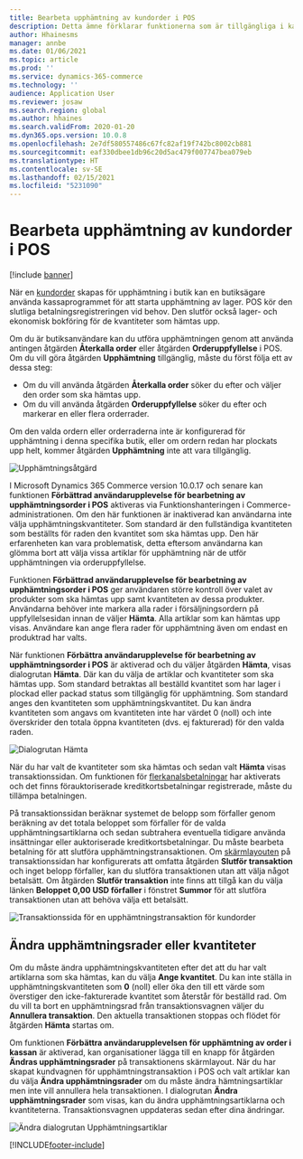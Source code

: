 ```yaml
---
title: Bearbeta upphämtning av kundorder i POS
description: Detta ämne förklarar funktionerna som är tillgängliga i kassaprogrammet (POS) för bearbetning av upphämtning av kundorder.
author: Hhainesms
manager: annbe
ms.date: 01/06/2021
ms.topic: article
ms.prod: ''
ms.service: dynamics-365-commerce
ms.technology: ''
audience: Application User
ms.reviewer: josaw
ms.search.region: global
ms.author: hhaines
ms.search.validFrom: 2020-01-20
ms.dyn365.ops.version: 10.0.8
ms.openlocfilehash: 2e7df580557486c67fc82af19f742bc8002cb881
ms.sourcegitcommit: eaf330dbee1db96c20d5ac479f007747bea079eb
ms.translationtype: HT
ms.contentlocale: sv-SE
ms.lasthandoff: 02/15/2021
ms.locfileid: "5231090"
---
```

# <a name="process-customer-order-pickups-in-pos"></a>Bearbeta upphämtning av kundorder i POS

[!include [banner](includes/banner.md)]

När en [kundorder](customer-orders-overview.md) skapas för upphämtning i butik kan en butiksägare använda kassaprogrammet för att starta upphämtning av lager. POS kör den slutliga betalningsregistreringen vid behov. Den slutför också lager- och ekonomisk bokföring för de kvantiteter som hämtas upp.

Om du är butiksanvändare kan du utföra upphämtningen genom att använda antingen åtgärden **Återkalla order** eller åtgärden **Orderuppfyllelse** i POS. Om du vill göra åtgärden **Upphämtning** tillgänglig, måste du först följa ett av dessa steg:

- Om du vill använda åtgärden **Återkalla order** söker du efter och väljer den order som ska hämtas upp.
- Om du vill använda åtgärden **Orderuppfyllelse** söker du efter och markerar en eller flera orderrader.

Om den valda ordern eller orderraderna inte är konfigurerad för upphämtning i denna specifika butik, eller om ordern redan har plockats upp helt, kommer åtgärden **Upphämtning** inte att vara tillgänglig.

![Upphämtningsåtgärd](media/pickupoperation.png)

I Microsoft Dynamics 365 Commerce version 10.0.17 och senare kan funktionen **Förbättrad användarupplevelse för bearbetning av upphämtningsorder i POS** aktiveras via Funktionshanteringen i Commerce-administrationen. Om den här funktionen är inaktiverad kan användarna inte välja upphämtningskvantiteter. Som standard är den fullständiga kvantiteten som beställts för raden den kvantitet som ska hämtas upp. Den här erfarenheten kan vara problematisk, detta eftersom användarna kan glömma bort att välja vissa artiklar för upphämtning när de utför upphämtningen via orderuppfyllelse.

Funktionen **Förbättrad användarupplevelse för bearbetning av upphämtningsorder i POS** ger användaren större kontroll över valet av produkter som ska hämtas upp samt kvantiteten av dessa produkter. Användarna behöver inte markera alla rader i försäljningsordern på uppfyllelsesidan innan de väljer **Hämta**. Alla artiklar som kan hämtas upp visas. Användare kan ange flera rader för upphämtning även om endast en produktrad har valts.

När funktionen **Förbättra användarupplevelse för bearbetning av upphämtningsorder i POS** är aktiverad och du väljer åtgärden **Hämta**, visas dialogrutan **Hämta**. Där kan du välja de artiklar och kvantiteter som ska hämtas upp. Som standard betraktas all beställd kvantitet som har lager i plockad eller packad status som tillgänglig för upphämtning. Som standard anges den kvantiteten som upphämtningskvantitet. Du kan ändra kvantiteten som angavs om kvantiteten inte har värdet 0 (noll) och inte överskrider den totala öppna kvantiteten (dvs. ej fakturerad) för den valda raden.

![Dialogrutan Hämta](media/pickupselect.png)

När du har valt de kvantiteter som ska hämtas och sedan valt **Hämta** visas transaktionssidan. Om funktionen för [flerkanalsbetalningar](omni-channel-payments.md) har aktiverats och det finns förauktoriserade kreditkortsbetalningar registrerade, måste du tillämpa betalningen.

På transaktionssidan beräknar systemet de belopp som förfaller genom beräkning av det totala beloppet som förfaller för de valda upphämtningsartiklarna och sedan subtrahera eventuella tidigare använda insättningar eller auktoriserade kreditkortsbetalningar. Du måste bearbeta betalning för att slutföra upphämtningstransaktionen. Om [skärmlayouten](pos-screen-layouts.md) på transaktionssidan har konfigurerats att omfatta åtgärden **Slutför transaktion** och inget belopp förfaller, kan du slutföra transaktionen utan att välja något betalsätt. Om åtgärden **Slutför transaktion** inte finns att tillgå kan du välja länken **Beloppet 0,00 USD förfaller** i fönstret **Summor** för att slutföra transaktionen utan att behöva välja ett betalsätt.

![Transaktionssida för en upphämtningstransaktion för kundorder](media/pickupcart.png)

## <a name="changing-pickup-lines-or-quantities"></a>Ändra upphämtningsrader eller kvantiteter

Om du måste ändra upphämtningskvantiteten efter det att du har valt artiklarna som ska hämtas, kan du välja **Ange kvantitet**. Du kan inte ställa in upphämtningskvantiteten som **0** (noll) eller öka den till ett värde som överstiger den icke-fakturerade kvantitet som återstår för beställd rad. Om du vill ta bort en upphämtningsrad från transaktionsvagnen väljer du **Annullera transaktion**. Den aktuella transaktionen stoppas och flödet för åtgärden **Hämta** startas om.

Om funktionen **Förbättra användarupplevelsen för upphämtning av order i kassan** är aktiverad, kan organisationer lägga till en knapp för åtgärden **Ändras upphämtningsrader** på transaktionens skärmlayout. När du har skapat kundvagnen för upphämtningstransaktion i POS och valt artiklar kan du välja **Ändra upphämtningsrader** om du måste ändra hämtningsartiklar men inte vill annullera hela transaktionen. I dialogrutan **Ändra upphämtningsrader** som visas, kan du ändra upphämtningsartiklarna och kvantiteterna. Transaktionsvagnen uppdateras sedan efter dina ändringar.

![Ändra dialogrutan Upphämtningsartiklar](media/pickupchange.png)


[!INCLUDE[footer-include](../includes/footer-banner.md)]